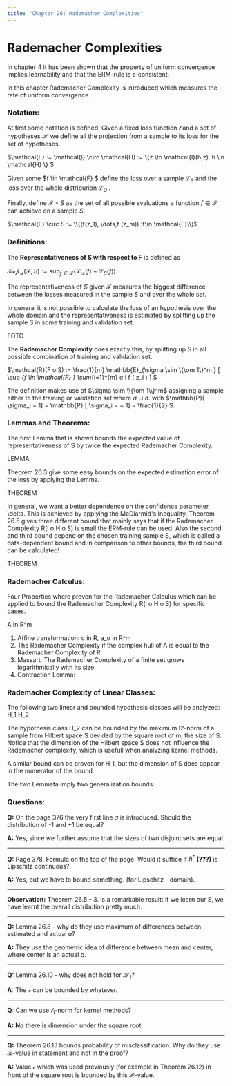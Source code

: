 ```yaml
---
title: "Chapter 26: Rademacher Complexities"
---
```


# Rademacher Complexities

In chapter 4 it has been shown that the property of uniform convergence implies learnability and that the ERM-rule is $\epsilon$-consistent.

In this chapter Rademacher Complexity is introduced which measures the rate of uniform convergence.

### Notation:

At first some notation is defined. Given a fixed loss function $\mathcal{l}$ and a set of hypotheses $\mathcal{H}$ we define all the projection from a sample to its loss for the set of hypotheses.

$\mathcal{F} := \mathcal{l} \circ \mathcal{H} := \\{z \to \mathcal{l}(h,z) :h \in \mathcal{H} \\} $

Given some $f \in \mathcal{F} $ define the loss over a sample $\mathcal{L}_S$ and the loss over the whole distriburion $\mathcal{L}_D$ .

Finally, define $\mathcal{F} \circ S$ as the set of all possible evaluations a function $f ∈ \mathcal{F}$ can achieve on a sample $S$.

$\mathcal{F} \circ S := \\{(f(z_1), \dots,f (z_m)) :f\in \mathcal{F}\\}$

### Definitions:

The **Representativeness of S with respect to F** is defined as

$\mathcal{Rep}_\mathcal{D} (\mathcal{F},S) := \sup_{f\in\mathcal{F}} (\mathcal{L}_\mathcal{D} (f) − \mathcal{L}_S (f))$.

The representativeness of $S$ given $\mathcal{F}$ measures the biggest difference between the losses measured in the sample $S$ and over the whole set.

In general it is not possible to calculate the loss of an hypothesis over the whole domain and the representativeness is estimated by splitting up the sample S in some training and validation set.

FOTO

The **Rademacher Complexity** does exactly this, by splitting up $S$ in all possible combination of training and validation set.

$\mathcal{R}(F o S) := \frac{1}{m}  \mathbb{E}_{\sigma \sim \\{\om 1\\}^m } \[ \sup _{f \in \mathcal{F} } \sum_{i=1}^{m} σ i f ( z_i ) \] $

The definition makes use of $\sigma \sim \\{\om 1\\}^m$ assigning a sample either to the training or validation set where $\sigma$ i.i.d. with $\mathbb{P}\[ \sigma_i = 1\] = \mathbb{P} \[ \sigma_i = − 1\]  = \frac{1}{2} $.

### Lemmas and Theorems:

The first Lemma that is shown bounds the expected value of representativeness of S by twice the expected Rademacher Complexity.

LEMMA

Theorem 26.3 give some easy bounds on the expected estimation error of the loss by applying the Lemma.

THEOREM

In general, we want a better dependence on the confidence parameter \delta.
This is achieved by applying the McDiarmid's Inequality. Theorem 26.5 gives three different bound that mainly says that if the Rademacher Complexity R(l o H o S) is small the ERM-rule can be used.
Also the second and third bound depend on the chosen training sample S, which is called a data-dependent bound and in comparison to other bounds, the third bound can be calculated!

THEOREM

### Rademacher Calculus:

Four Properties where proven for the Rademacher Calculus which can be applied to bound the Rademacher Complexity R(l o H o S) for specific cases.

A in R^m
1. Affine transformation: c in R, a_o in R^m
2. The Rademacher Complexity if the complex hull of A is equal to the Rademacher Complexity of R
3. Massart: The Rademacher Complexity of a finite set grows logarithmically with its size.
4. Contraction Lemma:

### Rademacher Complexity of Linear Classes:

The following two linear and bounded hypothesis classes will be analyzed:
H_1
H_2

The hypothesis class H_2 can be bounded by the maximum l2-norm of a sample from Hilbert space S devided by the square root of m, the size of S. Notice that the dimension of the Hilbert space S does not influence the Rademacher complexity, which is usefull when analyzing kernel methods.

A similar bound can be proven for H_1, but the dimension of S does appear in the numerator of the bound.

The two Lemmata imply two generalization bounds.


### Questions:

**Q:** On the page 376 the very first line $\sigma$ is introduced. Should the distribution of 
-1 and +1 be equal?

**A:** Yes, since we further assume that the sizes of two disjoint sets are equal. 

___

**Q:** Page 378. Formula on the top of the page. Would it suffice if $h^*$ **(???)** is Lipschitz continuous?

**A:** Yes, but we have to bound something. (for Lipschitz - domain). 

___

**Observation:** Theorem 26.5 - 3. is a remarkable result: if we learn our S, 
we have learnt the overall distribution pretty much.


___

**Q:** Lemma 26.8 - why do they use maximum of differences between estimated and actual $a$?

**A:** They use the geometric idea of difference between mean and center, where center is an actual $a$.


___

**Q:** Lemma 26.10 - why does not hold for $\mathcal{H}_1$?

**A:** The $\mathcal{v}$ can be bounded by whatever.


___

**Q:** Can we use $\mathcal{l}_1$-norm for kernel methods?

**A:** **No** there is dimension under the square root. 


___

**Q:** Theorem 26.13 bounds probability of misclassification. 
Why do they use $\mathcal{R}$-value in statement and not in the proof?

**A:** Value $\mathcal{c}$ which was used previously (for example in Theorem 26.12) 
in front of the square root is bounded by this $\mathcal{R}$-value.
